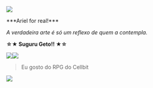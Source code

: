 <img src="https://64.media.tumblr.com/f2302ac73c0ed892928f3304a6d30901/d12d01be3dffe4b2-12/s400x600/8e38087aac2e4ea74659d1a59cb84d6c15ab46a8.gifv">

<p>***Ariel for real!***</p>

_A verdadeira arte é só um reflexo de quem a contempla._

**☆★ Suguru Geto!! ★☆**

<p><img src="https://64.media.tumblr.com/1d7329e2937c9acd0d40b1dcb68a57d5/683a8bab5775de63-50/s100x200/9216d045a649ef28a9a187e1dfcbe2c460ea4dcd.gifv"><img src="https://64.media.tumblr.com/ca187d7751cac1a21e7424326f416c0e/e00fb671dc1925c4-d0/s100x200/00077af27e336737b9d67697ea2835e2baee2591.gifv"></p>

> Eu gosto do RPG do Cellbit
<img src="https://64.media.tumblr.com/f2302ac73c0ed892928f3304a6d30901/d12d01be3dffe4b2-12/s400x600/8e38087aac2e4ea74659d1a59cb84d6c15ab46a8.gifv">
